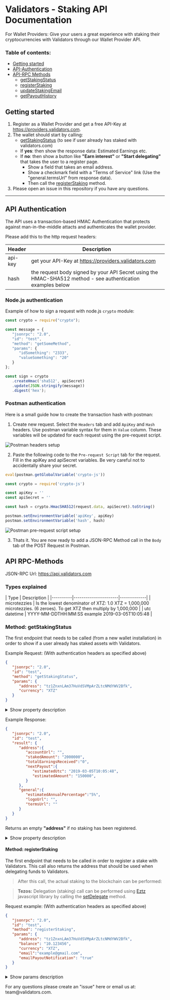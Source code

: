Validators - Staking API Documentation
=====================================

For Wallet Providers: Give your users a great experience with staking their cryptocurrencies with Validators through our Wallet Provider API.

### **Table of contents**:

* [Getting started](#getting-started)
* [API-Authentication](#api-authentication)
* [API-RPC Methods](#api-endpoints)
  - [getStakingStatus](#get-staking-status)
  - [registerStaking](#register-staking)
  - [updateStakingEmail](#update-staking-email)
  - [getPayoutHistory](#getpayouthistory)

Getting started
---------------

1. Register as a Wallet Provider and get a free API-Key at https://providers.validators.com.
2. The wallet should start by calling:
   * [getStakingStatus](#get-staking-status) (to see if user already has staked with validators.com)
   * If **yes**: then show the response data: Estimated Earnings etc.
   * If **no**: then show a button like **"Earn interest"** or **"Start delegating"** that takes the user to a register page.
      - Show a field that takes an email address.
      - Show a checkmark field with a "Terms of Service" link (Use the "general.termsUrl" from response data).  
      - Then call the [registerStaking](#register-staking) method.
3. Please open an issue in this repository if you have any questions.
* * *

API Authentication
-----
The API uses a transaction-based HMAC Authentication that protects against man-in-the-middle attacts and authenticates the wallet provider. 

Please add this to the http request headers:

| **Header** | **Description**                                                                               |
|------------|-----------------------------------------------------------------------------------------------|
| api-key    | get your API-Key at https://providers.validators.com                                                                                  |
| hash       | the request body signed by your API Secret using the HMAC-SHA512 method - see authentication examples below |


### Node.js authentication

Example of how to sign a request with node.js `crypto` module:

```js
const crypto = require("crypto");

const message = {
   "jsonrpc": "2.0",
   "id": "test",
   "method": "getSomeMethod",
   "params": {
      "idSomething": "2333",
      "valueSomething": "20"
   }
};

const sign = crypto
   .createHmac('sha512', apiSecret)
   .update(JSON.stringify(message))
   .digest('hex');
```

### Postman authentication

Here is a small guide how to create the transaction hash with postman: 

1. Create new request. Select the `Headers` tab and add `ApiKey` and `Hash` headers. Use postman variable syntax for them in `Value` column. These variables will be updated for each request using the pre-request script.

![Postman headers setup](https://static.validators.com/images/Postman-Hmac-headers.png)

2. Paste the following code to the `Pre-request Script` tab for the request. Fill in the apiKey and apiSecret variables. Be very careful not to accidentally share your secret.

```js
eval(postman.getGlobalVariable('crypto-js'))

const crypto = require('crypto-js')

const apiKey = ''
const apiSecret = ''

const hash = crypto.HmacSHA512(request.data, apiSecret).toString()

postman.setEnvironmentVariable('apiKey', apiKey)
postman.setEnvironmentVariable('hash', hash)
```

![Postman pre-request script setup](https://static.validators.com/images/Postman-Hmac-configuration.png)

3. Thats it. You are now ready to add a JSON-RPC Method call in the `Body` tab of the POST Request in Postman. 

API RPC-Methods
-----

JSON-RPC Url: https://api.validators.com

### Types explained

| Type | Description |
|----------|----------------------|-------------|
| microtezzies | Is the lowest denominator of XTZ: 1.0 XTZ = 1,000,000 microtezzies. (6 zeroes). To get XTZ then multiply by 1,000,000 |
| utc datetime | YYYY-MM-DDTHH:MM:SS example 2019-03-05T10:05:48 |


### Method: getStakingStatus

The first endpoint that needs to be called (from a new wallet installation) in order to show if a user already has staked assets with Validators.

Example Request: (With authentication headers as specified above)

```json
{
   "jsonrpc": "2.0",
   "id": "test",
   "method": "getStakingStatus",
   "params": {
      "address": "tz1ZnxnLAm37HuVdSVMpArZLtcNMdYWV2Bfk",
      "currency": "XTZ"
   }
}
```

<details><summary>Show property description</summary>
<p></p>

| Property | Required | Description |
|----------|----------------------|-------------|
| address     | required | the crypto currency address used by the user |
| currency       | required | the crypto currency symbol |
</details>
<p></p>
<p>
Example Response:
</p>

```json
{
   "jsonrpc": "2.0",
   "id": "test",
   "result": {
      "address":{
         "accountUrl": "",
         "stakedAmount": "2000000",
         "totalEarningsReceived":"0",
         "nextPayout":{
            "estimatedUtc": "2019-03-05T10:05:48",
            "estimatedAmount": "150000",
         }
      },
      "general":{
         "estimatedAnnualPercentage":"5%",
         "logoUrl": "",
         "termsUrl": ""
      }
   }
}
```
Returns an empty **"address"** if no staking has been registered.
<details><summary>Show property description</summary>
<p></p>

| Property | Type | Description |
|----------|----------------------|-------------|
| address.**accountUrl** | URI | The url where user can login using their crypto address |
| address.**stakedAmount**   | microtezzies | the amount that are currently staked |
| address.**totalEarningsReceived** | microtezzies | the total amount received to date |
| address.nextPayout.**estimatedUtc** | utc datetime | estimated next payment date |
| address.nextPayout.**estimatedAmount** | microtezzies |estimated next payout amount |
| ~~address.nextPayout.**estimatePercentage**~~ | percentage | Not ready: estimated next percentage in the given cycle |
| general.**estimatedAnnualPercentage** | percentage | estimated yearly percentage |
| general.**logoUrl** | URI | The url to Validators logo (can be used on registration page) |
| general.**termsUrl** | URI | The url to Validators terms of service (link should be visible on registration page) |

</details>


<p></p>


#### Method: registerStaking

The first endpoint that needs to be called in order to register a stake with Validators. This call also returns the address that should be used when delegating funds to Validators. 


> After this call, the actual staking to the blockchain can be performed:

>**Tezos:** Delegation (staking) call can be performed using [Eztz](https://github.com/TezTech/eztz/) javascript library by calling the [setDelegate](https://github.com/TezTech/eztz/blob/master/src/main.js#L684) method.

Request example: (With authentication headers as specified above)

```json
{
   "jsonrpc": "2.0",
   "id": "test",
   "method": "registerStaking",
   "params": {
      "address": "tz1ZnxnLAm37HuVdSVMpArZLtcNMdYWV2Bfk",
      "balance": "10.123456",
      "currency": "XTZ",
      "email":"example@gmail.com",
      "emailPayoutNotification": "true"
   }
}
```

<details><summary>Show params description</summary>
<p></p>

| Property | Required | Description |
|----------|----------------------|-------------|
| address     | required             | the tezos address of the user |
| balance       | required             | the address balance in tezzies (tz) |
| currency       | required             | the crypto currency symbol |
| email       | required             | email of the wallet user |
| emailPayoutNotification | required | true or false - true means they will receive an email when there is a payout |
</details>
<p></p>
<p>For any questions please create an "issue" here or email us at: team@validators.com.